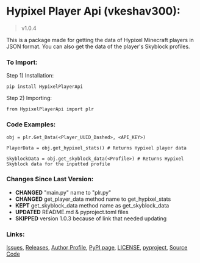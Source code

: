 # Hypixel Player Api (vkeshav300):
> v1.0.4

This is a package made for getting the data of Hypixel Minecraft players in JSON format. You can also get the data of the player's Skyblock profiles.

### To Import:
Step 1) Installation:
```
pip install HypixelPlayerApi
```
Step 2) Importing:
```
from HypixelPlayerApi import plr
```

### Code Examples:
```
obj = plr.Get_Data(<Player_UUID_Dashed>, <API_KEY>)
```
```
PlayerData = obj.get_hypixel_stats() # Returns Hypixel player data
```
```
SkyblockData = obj.get_skyblock_data(<Profile>) # Returns Hypixel Skyblock data for the inputted profile
```

### Changes Since Last Version:
- **CHANGED** "main.py" name to "plr.py"
- **CHANGED** get_player_data method name to get_hypixel_stats
- **KEPT** get_skyblock_data method name as get_skyblock_data
- **UPDATED** README.md & pyproject.toml files
- **SKIPPED** version 1.0.3 because of link that needed updating

### Links:
[Issues](https://github.com/vkeshav300/PlayerApiContact/Issues), [Releases](https://github.com/vkeshav300/PlayerApiContact/releases/), [Author Profile](https://github.com/vkeshav300), [PyPI page](https://pypi.org/project/HypixelPlayerApi/), [LICENSE](LICENSE), [pyproject](pyproject.toml), [Source Code](src/HypixelPlayerApi/plr.py)
